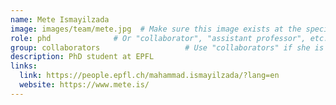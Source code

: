 ```yaml
---
name: Mete Ismayilzada
image: images/team/mete.jpg  # Make sure this image exists at the specified path
role: phd              # Or "collaborator", "assistant professor", etc.
group: collaborators                   # Use "collaborators" if she is a collaborator
description: PhD student at EPFL
links:
  link: https://people.epfl.ch/mahammad.ismayilzada/?lang=en
  website: https://www.mete.is/
---
```

